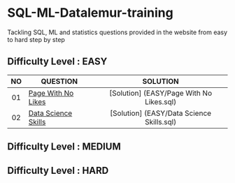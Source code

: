 # SQL-ML-Datalemur-training
Tackling SQL, ML and statistics questions provided in the website from easy to hard step by step

## Difficulty Level : EASY

| NO | QUESTION | SOLUTION |
|:------:|------------|:---------:|
| 01 | [Page With No Likes](https://datalemur.com/questions/sql-page-with-no-likes) | [Solution] (EASY/Page With No Likes.sql)
| 02 | [Data Science Skills](https://datalemur.com/questions/matching-skills) | [Solution] (EASY/Data Science Skills.sql)


## Difficulty Level : MEDIUM


## Difficulty Level : HARD
